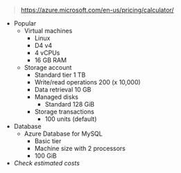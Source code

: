  > https://azure.microsoft.com/en-us/pricing/calculator/
 
 - Popular
	 - Virtual machines
		 - Linux
		 - D4 v4
		 - 4 vCPUs
		 - 16 GB RAM
	 - Storage account
		 - Standard tier 1 TB
		 - Write/read operations 200 (x 10,000)
		 - Data retrieval 10 GB
		 - Managed disks
			 - Standard 128 GiB
		 - Storage transactions
			 - 100 units (default)
- Database
	- Azure Database for MySQL
		- Basic tier
		- Machine size with 2 processors
		- 100 GiB
- *Check estimated costs*